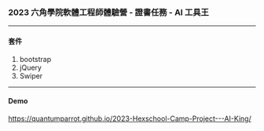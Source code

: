 ### 2023 六角學院軟體工程師體驗營 - 證書任務 - AI 工具王

***

#### 套件

1. bootstrap
2. jQuery
3. Swiper

***

#### Demo

https://quantumparrot.github.io/2023-Hexschool-Camp-Project---AI-King/
